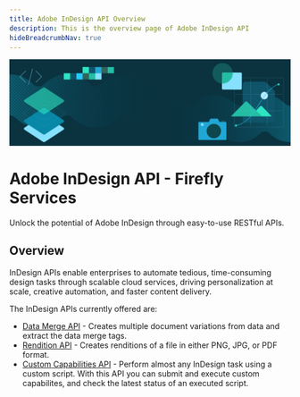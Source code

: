 ```yaml
---
title: Adobe InDesign API Overview
description: This is the overview page of Adobe InDesign API
hideBreadcrumbNav: true
---
```


<Hero slots="image, heading, text" background="rgb(64, 34, 138)"/>

![Hero image](./hero.png)

# Adobe InDesign API - Firefly Services

Unlock the potential of Adobe InDesign through easy-to-use RESTful APIs.

## Overview

InDesign APIs enable enterprises to automate tedious, time-consuming design tasks through scalable cloud services, driving personalization at scale, creative automation, and faster content delivery.

The InDesign APIs currently offered are:

- [Data Merge API](./api/datamerge.md) - Creates multiple document variations from data and extract the data merge tags.
- [Rendition API](./api/rendition.md) -  Creates renditions of a file in either PNG, JPG, or PDF format.
- [Custom Capabilities API](./api/capabilities.md) - Perform almost any InDesign task using a custom script. With this API you can submit and execute custom capabilites, and check the latest status of an executed script.
  
